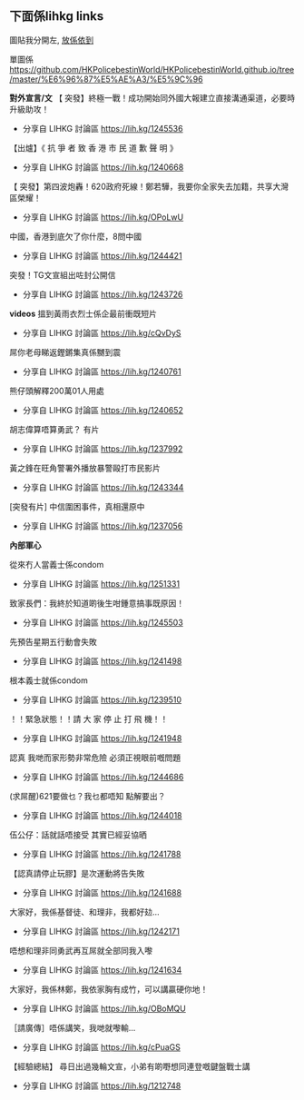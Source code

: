 ## 下面係lihkg links

圖貼我分開左, [放係依到](/文宣/圖貼.md)


單圖係<https://github.com/HKPolicebestinWorld/HKPolicebestinWorld.github.io/tree/master/%E6%96%87%E5%AE%A3/%E5%9C%96>


**對外宣言/文**
【 突發】終極一戰！成功開始同外國大報建立直接溝通渠道，必要時升級助攻！
- 分享自 LIHKG 討論區
<https://lih.kg/1245536>

【出爐】《 抗 爭 者 致 香 港 市 民 道 歉 聲 明 》
- 分享自 LIHKG 討論區
<https://lih.kg/1240668>

【 突發】第四波炮轟！620政府死線！鄭若驊，我要你全家失去加籍，共享大灣區榮耀！
- 分享自 LIHKG 討論區
<https://lih.kg/OPoLwU>

中國，香港到底欠了你什麼，8問中國
- 分享自 LIHKG 討論區
<https://lih.kg/1244421>

突發！TG文宣組出咗封公開信
- 分享自 LIHKG 討論區
<https://lih.kg/1243726>


**videos**
搵到黃雨衣烈士係企最前衝既短片
- 分享自 LIHKG 討論區
<https://lih.kg/cQvDyS>

屌你老母睇返鏗鏘集真係嬲到震
- 分享自 LIHKG 討論區
<https://lih.kg/1240761>

熊仔頭解釋200萬01人用處
- 分享自 LIHKG 討論區
<https://lih.kg/1240652>

胡志偉算唔算勇武？ 有片
- 分享自 LIHKG 討論區
<https://lih.kg/1237992>

黃之鋒在旺角警署外播放暴警毆打市民影片
- 分享自 LIHKG 討論區
<https://lih.kg/1243344>

[突發有片] 中信圍困事件，真相還原中
- 分享自 LIHKG 討論區
<https://lih.kg/1237056>


**內部軍心**

從來冇人當義士係condom
- 分享自 LIHKG 討論區
<https://lih.kg/1251331>

致家長們：我終於知道啲後生咁鍾意搞事既原因！
- 分享自 LIHKG 討論區
<https://lih.kg/1245503>

先預告星期五行動會失敗
- 分享自 LIHKG 討論區
<https://lih.kg/1241498>

根本義士就係condom
- 分享自 LIHKG 討論區
<https://lih.kg/1239510>

！！緊急狀態！！請 大 家 停 止 打 飛 機！！
- 分享自 LIHKG 討論區
<https://lih.kg/1241948>

認真 我哋而家形勢非常危險 必須正視眼前嘅問題
- 分享自 LIHKG 討論區
<https://lih.kg/1244686>

(求屌醒)621要做乜？我乜都唔知 點解要出？
- 分享自 LIHKG 討論區
<https://lih.kg/1244018>

伍公仔：話就話唔接受 其實已經妥協晒
- 分享自 LIHKG 討論區
<https://lih.kg/1241788>

【認真請停止玩膠】是次運動將告失敗
- 分享自 LIHKG 討論區
<https://lih.kg/1241688>

大家好，我係基督徒、和理非，我都好攰…
- 分享自 LIHKG 討論區
<https://lih.kg/1242171>

唔想和理非同勇武再互屌就全部同我入嚟
- 分享自 LIHKG 討論區
<https://lih.kg/1241634>

大家好，我係林鄭，我依家胸有成竹，可以講贏硬你地！
- 分享自 LIHKG 討論區
<https://lih.kg/OBoMQU>

［請廣傳］唔係講笑，我哋就嚟輸...
- 分享自 LIHKG 討論區
<https://lih.kg/cPuaGS>

【經驗總結】 尋日出過幾輪文宣，小弟有啲嘢想同連登嘅鍵盤戰士講
- 分享自 LIHKG 討論區
<https://lih.kg/1212748>
